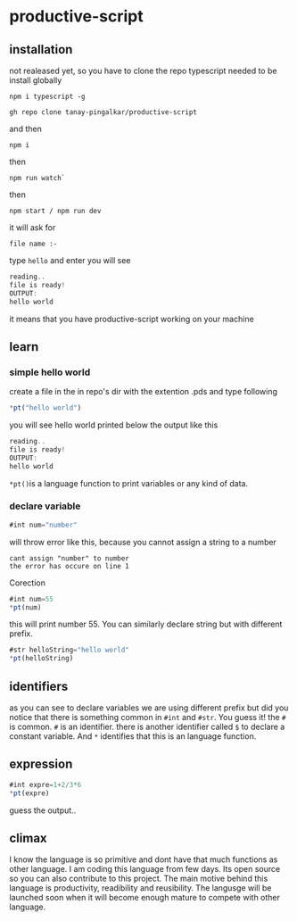 # productive-script
## installation
not realeased yet, 
so you have to clone the repo 
typescript needed to be install globally
```
npm i typescript -g
```
```
gh repo clone tanay-pingalkar/productive-script
```
and then 
```
npm i
```
then 
```
npm run watch`
```
then 
```
npm start / npm run dev
```
it will ask for
```
file name :- 
```
type `hello`
and enter
you will see
```javascript
reading..
file is ready!
OUTPUT:
hello world
```
it means that you have productive-script working on your machine

## learn
### simple hello world
create a file in the in repo's dir with the extention .pds
and type following
```javascript
*pt("hello world")
```
you will see hello world printed below the output
like this
```javascript
reading..
file is ready!
OUTPUT:
hello world
```
`*pt()`is a language function to print variables or any kind of data.
### declare variable
```javascript
#int num="number"
```
will throw error like this, because you cannot assign a string to a number
```
cant assign "number" to number
the error has occure on line 1
```
Corection
```javascript
#int num=55
*pt(num)
```
this will print number 55. You can similarly declare string but with different prefix.
```javascript
#str helloString="hello world"
*pt(helloString)
```
## identifiers
as you can see to declare variables we are using different prefix but did you notice that there is something common in `#int` and `#str`. You guess it! the `#`
 is common. `#` is an identifier. there is another  identifier called `$` to declare a constant variable. And `*` identifies that this is an language function.

## expression
```javascript
#int expre=1+2/3*6
*pt(expre)
```
guess the output..
## climax
I know the language is so primitive and dont have that much functions as other language. I am coding this language from few days. Its open source so you can also contribute to this project. The main motive behind this language is productivity, readibility and reusibility. The langusge will be launched soon when it will become enough mature to compete with other language.



